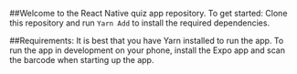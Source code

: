 ##Welcome to the React Native quiz app repository. 
To get started: 
Clone this repository and run `Yarn Add` to install the required dependencies.

##Requirements: 
It is best that you have Yarn installed to run the app.
To run the app in development on your phone, install the Expo app and scan the barcode when starting up the app. 
